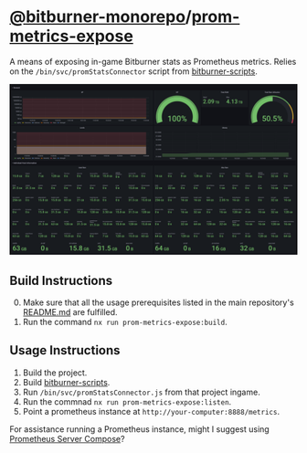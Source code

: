 # [@bitburner-monorepo](../..)/[prom-metrics-expose](#)
A means of exposing in-game Bitburner stats as Prometheus metrics. Relies on the `/bin/svc/promStatsConnector` script from [bitburner-scripts](../bitburner-scripts).

![An image of the exposed prometheus metrics being used in a grafana dashboard.](docs/demo.png)

## Build Instructions
0. Make sure that all the usage prerequisites listed in the main repository's [README.md](../..) are fulfilled.
1. Run the command `nx run prom-metrics-expose:build`.

## Usage Instructions
1. Build the project.
2. Build [bitburner-scripts](../bitburner-scripts).
3. Run `/bin/svc/promStatsConnector.js` from that project ingame.
4. Run the commnad `nx run prom-metrics-expose:listen`.
5. Point a prometheus instance at `http://your-computer:8888/metrics`.

For assistance running a Prometheus instance, might I suggest using [Prometheus Server Compose](../prom-server-compose)?
